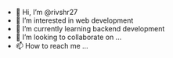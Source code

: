 - 👋 Hi, I’m @rivshr27
- 👀 I’m interested in web development 
- 🌱 I’m currently learning backend development
- 💞️ I’m looking to collaborate on ...
- 📫 How to reach me ...

<!---
rivshr27/rivshr27 is a ✨ special ✨ repository because its `README.md` (this file) appears on your GitHub profile.
You can click the Preview link to take a look at your changes.
--->
